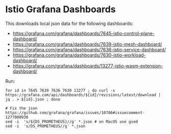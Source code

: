 # Istio Grafana Dashboards

This downloads local json data for the following dashboards:

* https://grafana.com/grafana/dashboards/7645-istio-control-plane-dashboard/
* https://grafana.com/grafana/dashboards/7639-istio-mesh-dashboard/
* https://grafana.com/grafana/dashboards/7636-istio-service-dashboard/
* https://grafana.com/grafana/dashboards/7630-istio-workload-dashboard/
* https://grafana.com/grafana/dashboards/13277-istio-wasm-extension-dashboard/

Run:

```
for id in 7645 7639 7636 7630 13277 ; do curl -s https://grafana.com/api/dashboards/${id}/revisions/latest/download | jq . > ${id}.json ; done

# Fix the json https://github.com/grafana/grafana/issues/10786#issuecomment-1277000930
sed -i  's/${DS_PROMETHEUS}//g' *.json # on MacOS use gsed
sed -i  's/DS_PROMETHEUS//g' *.json
```